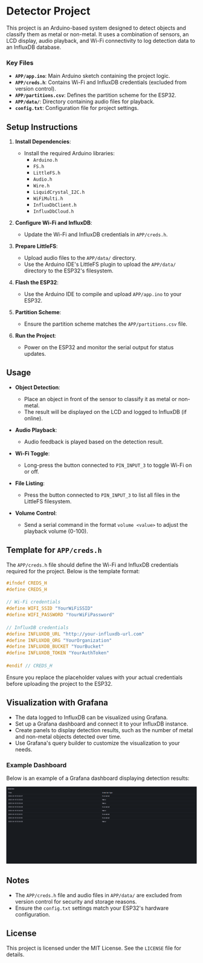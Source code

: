 # Detector Project

This project is an Arduino-based system designed to detect objects and classify them as metal or non-metal. It uses a combination of sensors, an LCD display, audio playback, and Wi-Fi connectivity to log detection data to an InfluxDB database.

### Key Files

- **`APP/app.ino`**: Main Arduino sketch containing the project logic.
- **`APP/creds.h`**: Contains Wi-Fi and InfluxDB credentials (excluded from version control).
- **`APP/partitions.csv`**: Defines the partition scheme for the ESP32.
- **`APP/data/`**: Directory containing audio files for playback.
- **`config.txt`**: Configuration file for project settings.

## Setup Instructions

1. **Install Dependencies**:
   - Install the required Arduino libraries:
     - `Arduino.h`
     - `FS.h`
     - `LittleFS.h`
     - `Audio.h`
     - `Wire.h`
     - `LiquidCrystal_I2C.h`
     - `WiFiMulti.h`
     - `InfluxDbClient.h`
     - `InfluxDbCloud.h`

2. **Configure Wi-Fi and InfluxDB**:
   - Update the Wi-Fi and InfluxDB credentials in `APP/creds.h`.

3. **Prepare LittleFS**:
   - Upload audio files to the `APP/data/` directory.
   - Use the Arduino IDE's LittleFS plugin to upload the `APP/data/` directory to the ESP32's filesystem.

4. **Flash the ESP32**:
   - Use the Arduino IDE to compile and upload `APP/app.ino` to your ESP32.

5. **Partition Scheme**:
   - Ensure the partition scheme matches the `APP/partitions.csv` file.

6. **Run the Project**:
   - Power on the ESP32 and monitor the serial output for status updates.

## Usage

- **Object Detection**:
  - Place an object in front of the sensor to classify it as metal or non-metal.
  - The result will be displayed on the LCD and logged to InfluxDB (if online).

- **Audio Playback**:
  - Audio feedback is played based on the detection result.

- **Wi-Fi Toggle**:
  - Long-press the button connected to `PIN_INPUT_3` to toggle Wi-Fi on or off.

- **File Listing**:
  - Press the button connected to `PIN_INPUT_3` to list all files in the LittleFS filesystem.

- **Volume Control**:
  - Send a serial command in the format `volume <value>` to adjust the playback volume (0-100).

## Template for `APP/creds.h`

The `APP/creds.h` file should define the Wi-Fi and InfluxDB credentials required for the project. Below is the template format:

```cpp
#ifndef CREDS_H
#define CREDS_H

// Wi-Fi credentials
#define WIFI_SSID "YourWiFiSSID"
#define WIFI_PASSWORD "YourWiFiPassword"

// InfluxDB credentials
#define INFLUXDB_URL "http://your-influxdb-url.com"
#define INFLUXDB_ORG "YourOrganization"
#define INFLUXDB_BUCKET "YourBucket"
#define INFLUXDB_TOKEN "YourAuthToken"

#endif // CREDS_H
```

Ensure you replace the placeholder values with your actual credentials before uploading the project to the ESP32.

## Visualization with Grafana

- The data logged to InfluxDB can be visualized using Grafana.
- Set up a Grafana dashboard and connect it to your InfluxDB instance.
- Create panels to display detection results, such as the number of metal and non-metal objects detected over time.
- Use Grafana's query builder to customize the visualization to your needs.

### Example Dashboard

Below is an example of a Grafana dashboard displaying detection results:

![Example Grafana Dashboard](img/dashboard.png)

## Notes

- The `APP/creds.h` file and audio files in `APP/data/` are excluded from version control for security and storage reasons.
- Ensure the `config.txt` settings match your ESP32's hardware configuration.

## License

This project is licensed under the MIT License. See the `LICENSE` file for details.